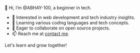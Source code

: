 👋 Hi, I’m @ABHAY-100, a beginner in tech.

- 👀 Interested in web development and tech industry insights.
- 🌱 Learning various coding languages and tech concepts.
- 💞️ Eager to collaborate on open source projects.
- 📫 Reach me at [contact me](mailto:abhaybalakrishnan977@gmail.com).

Let's learn and grow together!

